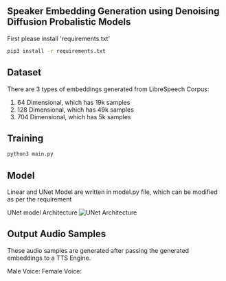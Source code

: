 ## Speaker Embedding Generation using Denoising Diffusion Probalistic Models

First please install 'requirements.txt'

```bash
pip3 install -r requirements.txt
```

## Dataset

There are 3 types of embeddings generated from LibreSpeech Corpus: 
1. 64 Dimensional, which has 19k samples
2. 128 Dimensional, which has 49k samples
3. 704 Dimensional, which has 5k samples

## Training
```bash
python3 main.py
```

## Model

Linear and UNet Model are written in model.py file, which can be modified as per the requirement

UNet model Architecture
![UNet Architecture](https://github.tik.uni-stuttgart.de/FlorianLux/SpeakerEmbeddingGenerationDenoisingDiffusion/blob/master/figures/Unet.drawio.png)
## Output Audio Samples
These audio samples are generated after passing the generated embeddings to a TTS Engine. 

Male Voice:
Female Voice: 
